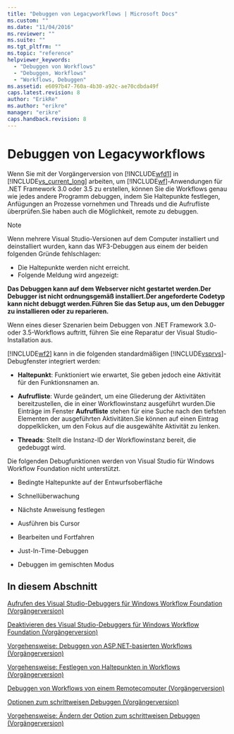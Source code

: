 ```yaml
---
title: "Debuggen von Legacyworkflows | Microsoft Docs"
ms.custom: ""
ms.date: "11/04/2016"
ms.reviewer: ""
ms.suite: ""
ms.tgt_pltfrm: ""
ms.topic: "reference"
helpviewer_keywords: 
  - "Debuggen von Workflows"
  - "Debuggen, Workflows"
  - "Workflows, Debuggen"
ms.assetid: e6097b47-760a-4b30-a92c-ae70cdbda49f
caps.latest.revision: 8
author: "ErikRe"
ms.author: "erikre"
manager: "erikre"
caps.handback.revision: 8
---
```

# Debuggen von Legacyworkflows
Wenn Sie mit der Vorgängerversion von [!INCLUDE[wfd1](../workflow-designer/includes/wfd1_md.md)] in [!INCLUDE[vs_current_long](../misc/includes/vs_current_long_md.md)] arbeiten, um [!INCLUDE[wf](../workflow-designer/includes/wf_md.md)]\-Anwendungen für .NET Framework 3.0 oder 3.5 zu erstellen, können Sie die Workflows genau wie jedes andere Programm debuggen, indem Sie Haltepunkte festlegen, Anfügungen an Prozesse vornehmen und Threads und die Aufrufliste überprüfen.Sie haben auch die Möglichkeit, remote zu debuggen.  
  
> [!NOTE]
>  Wenn mehrere Visual Studio\-Versionen auf dem Computer installiert und deinstalliert wurden, kann das WF3\-Debuggen aus einem der beiden folgenden Gründe fehlschlagen:  
>   
>  -   Die Haltepunkte werden nicht erreicht.  
> -   Folgende Meldung wird angezeigt:  
>   
>  **Das Debuggen kann auf dem Webserver nicht gestartet werden.Der Debugger ist nicht ordnungsgemäß installiert.Der angeforderte Codetyp kann nicht debuggt werden.Führen Sie das Setup aus, um den Debugger zu installieren oder zu reparieren.**  
>   
>  Wenn eines dieser Szenarien beim Debuggen von .NET Framework 3.0\- oder 3.5\-Workflows auftritt, führen Sie eine Reparatur der Visual Studio\-Installation aus.  
  
 [!INCLUDE[wf2](../workflow-designer/includes/wf2_md.md)] kann in die folgenden standardmäßigen [!INCLUDE[vsprvs](../code-quality/includes/vsprvs_md.md)]\-Debugfenster integriert werden:  
  
-   **Haltepunkt**: Funktioniert wie erwartet, Sie geben jedoch eine Aktivität für den Funktionsnamen an.  
  
-   **Aufrufliste**: Wurde geändert, um eine Gliederung der Aktivitäten bereitzustellen, die in einer Workflowinstanz ausgeführt wurden.Die Einträge im Fenster **Aufrufliste** stehen für eine Suche nach den tiefsten Elementen der ausgeführten Aktivitäten.Sie können auf einen Eintrag doppelklicken, um den Fokus auf die ausgewählte Aktivität zu lenken.  
  
-   **Threads**: Stellt die Instanz\-ID der Workflowinstanz bereit, die gedebuggt wird.  
  
 Die folgenden Debugfunktionen werden von Visual Studio für Windows Workflow Foundation nicht unterstützt.  
  
-   Bedingte Haltepunkte auf der Entwurfsoberfläche  
  
-   Schnellüberwachung  
  
-   Nächste Anweisung festlegen  
  
-   Ausführen bis Cursor  
  
-   Bearbeiten und Fortfahren  
  
-   Just\-In\-Time\-Debuggen  
  
-   Debuggen im gemischten Modus  
  
## In diesem Abschnitt  
 [Aufrufen des Visual Studio\-Debuggers für Windows Workflow Foundation \(Vorgängerversion\)](../workflow-designer/invoking-the-visual-studio-debugger-for-windows-workflow-foundation-legacy.md)  
  
 [Deaktivieren des Visual Studio\-Debuggers für Windows Workflow Foundation \(Vorgängerversion\)](../workflow-designer/disabling-the-visual-studio-debugger-for-windows-workflow-foundation-legacy.md)  
  
 [Vorgehensweise: Debuggen von ASP.NET\-basierten Workflows \(Vorgängerversion\)](../workflow-designer/how-to-debug-aspnet-based-workflows-legacy.md)  
  
 [Vorgehensweise: Festlegen von Haltepunkten in Workflows \(Vorgängerversion\)](../workflow-designer/how-to-set-breakpoints-in-workflows-legacy.md)  
  
 [Debuggen von Workflows von einem Remotecomputer \(Vorgängerversion\)](../workflow-designer/debugging-workflows-from-a-remote-computer-legacy.md)  
  
 [Optionen zum schrittweisen Debuggen \(Vorgängerversion\)](../workflow-designer/debug-stepping-options-legacy.md)  
  
 [Vorgehensweise: Ändern der Option zum schrittweisen Debuggen \(Vorgängerversion\)](../workflow-designer/how-to-change-the-debug-stepping-option-legacy.md)